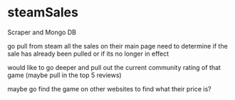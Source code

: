 # steamSales
Scraper and Mongo DB

go pull from steam all the sales on their main page
need to determine if the sale has already been pulled or if its no longer in effect

would like to go deeper and pull out the current community rating of that game (maybe pull in the top 5 reviews)

maybe go find the game on other websites to find what their price is?
